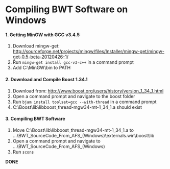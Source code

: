 # Compiling BWT Software on Windows

#### 1. Getting MinGW with GCC v3.4.5
1. Download mingw-get: http://sourceforge.net/projects/mingw/files/Installer/mingw-get/mingw-get-0.5-beta-20120426-1/  
2. Run `mingw-get install gcc-v3-c++` in a command prompt
3. Add C:\MinGW\bin to PATH

#### 2. Download and Compile Boost 1.34.1
1. Download from: http://www.boost.org/users/history/version_1_34_1.html
1. Open a command prompt and navigate to the boost folder
3. Run `bjam install toolset=gcc --with-thread` in a command prompt
4. C:\Boost\lib\libboost_thread-mgw34-mt-1_34_1.a should exist

#### 3. Compiling BWT Software
1. Move C:\Boost\lib\libboost_thread-mgw34-mt-1_34_1.a  to ...\BWT_SourceCode_From_AFS_(Windows)\externals.win\boost\lib
3. Open a command prompt and navigate to ...\BWT_SourceCode_From_AFS_(Windows)
4. Run `scons`
	
**DONE**
